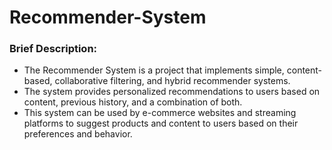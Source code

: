 # Recommender-System

### Brief Description:

* The Recommender System is a project that implements simple, content-based, collaborative filtering, and hybrid recommender systems.
* The system provides personalized recommendations to users based on content, previous history, and a combination of both.
* This system can be used by e-commerce websites and streaming platforms to suggest products and content to users based on their preferences and behavior.
